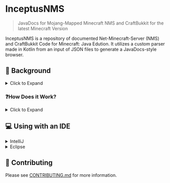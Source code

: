 # InceptusNMS
> JavaDocs for Mojang-Mapped Minecraft NMS and CraftBukkit for the latest Minecraft Version

InceptusNMS is a repository of documented Net-Minecraft-Server (NMS) and CraftBukkit Code for Minecraft: Java Edution. It utilizes a custom parser made in Kotlin from an input of JSON files to generate a JavaDocs-style browser.

## 📕 Background
<details>
    <summary>Click to Expand</summary>

The goal of this project is to attempt to emulate a JDK 17 JavaDocs-style Browser for the Mojang-Mapped NMS Mappings and CraftBukkit Server, in order to make NMS and CraftBukkit Development easier and more accessible.
</details>

### ❓How Does it Work?

<details>
    <summary>Click to Expand</summary>

We use a custom parser to parse JSON files stored in our `docs` folder to emulate a JavaDocs browser. Developed in Kotlin and Java, the parser is able to parse the JSON files and generate a JavaDocs-style browser for the NMS and CraftBukkit Server. Things like schemas, examples, and contributing guidelines are available in [CONTRIBUTING.md](CONTRIBUTING.md).
</details>

## 💻 Using with an IDE

<details>
    <summary>IntelliJ</summary>

1. File -> Project Structure -> Libraries
Locate your NMS Dependency

![Step 1](https://proxy.spigotmc.org/58c4035953801bd2cf399bd0af587b66a6a42fc5?url=https%3A%2F%2Fmedia.discordapp.net%2Fattachments%2F894254760075603980%2F1161000215348785213%2Fimage.png%3Fex%3D6536b4b5%26is%3D65243fb5%26hm%3Da7b65f14e3cc13d53ad7301a3ac68a83ae3a7432fdb5da27bb4ae2c5fc31b601%26%3D%26width%3D854%26height%3D702)

2. Click on "Specify Documentation URL" (Plus with the Earth Icon)

![Step 2](https://proxy.spigotmc.org/f426b0f664207033e95f5ff87c3ecf1c0361b314?url=https%3A%2F%2Fmedia.discordapp.net%2Fattachments%2F894254760075603980%2F1161000429023408269%2Fimage.png%3Fex%3D6536b4e8%26is%3D65243fe8%26hm%3D9a58f136e94a3b63445f7b137a9336e42a36f264ad569332b75bab334bb6cde2%26%3D)

3. Enter the Browser URL

![Step 3](https://proxy.spigotmc.org/d332d79120cc6eb95f7808eb5111faa99bd10335?url=https%3A%2F%2Fmedia.discordapp.net%2Fattachments%2F894254760075603980%2F1161000611572097114%2Fimage.png%3Fex%3D6536b514%26is%3D65244014%26hm%3Da8d54f9a71fd82cc8c1eb4a92efc2cfb7531f686bbc9e2d0035e3289afbdf188%26%3D)

4. Done!

![Step 4](https://proxy.spigotmc.org/7f560e2d345a50a5721981a5d705a232180c0f2d?url=https%3A%2F%2Fmedia.discordapp.net%2Fattachments%2F894254760075603980%2F1161001055740510278%2Fimage.png%3Fex%3D6536b57e%26is%3D6524407e%26hm%3D6ccb32cb51584e3c517408198fbc7a1eb5413c6d887174787fa53fa86c7660a0%26%3D)
</details>

<details>
    <summary>Eclipse</summary>

Credit to [@SkytAsul](https://www.spigotmc.org/members/373955/)

1. Right click on project -> Properties -> Java Build Path -> Libraries   
Locate your NMS Dependency

![Step 1](https://media.discordapp.net/attachments/894254760075603980/1172009961048518816/upload_2023-10-9_20-54-45.png?ex=655ec255&is=654c4d55&hm=f485cff5179620213ee174a2a2fc6cb3a43540b2cd3334da7accbffa406115ff)

2. Expand Dependency, select "JavaDoc Location" and click on "Edit..."

![Step 2](https://media.discordapp.net/attachments/894254760075603980/1172009961333719081/upload_2023-10-9_20-57-32.png?ex=655ec255&is=654c4d55&hm=fdceb0033f1091d8acc509bd8dbd83b8bce471801db3061666beaad60ac3ec41)

3. Enter the Browser URL

![Step 3](https://media.discordapp.net/attachments/894254760075603980/1172009961568608328/upload_2023-10-9_20-58-33.png?ex=655ec255&is=654c4d55&hm=a69e92b65f9731d8b55a9e5a6a87f69a3298d6e1d7d4d4beac805babc5b7f68e)

4. Done!
</details>

## 📝 Contributing

Please see [CONTRIBUTING.md](CONTRIBUTING.md) for more information.